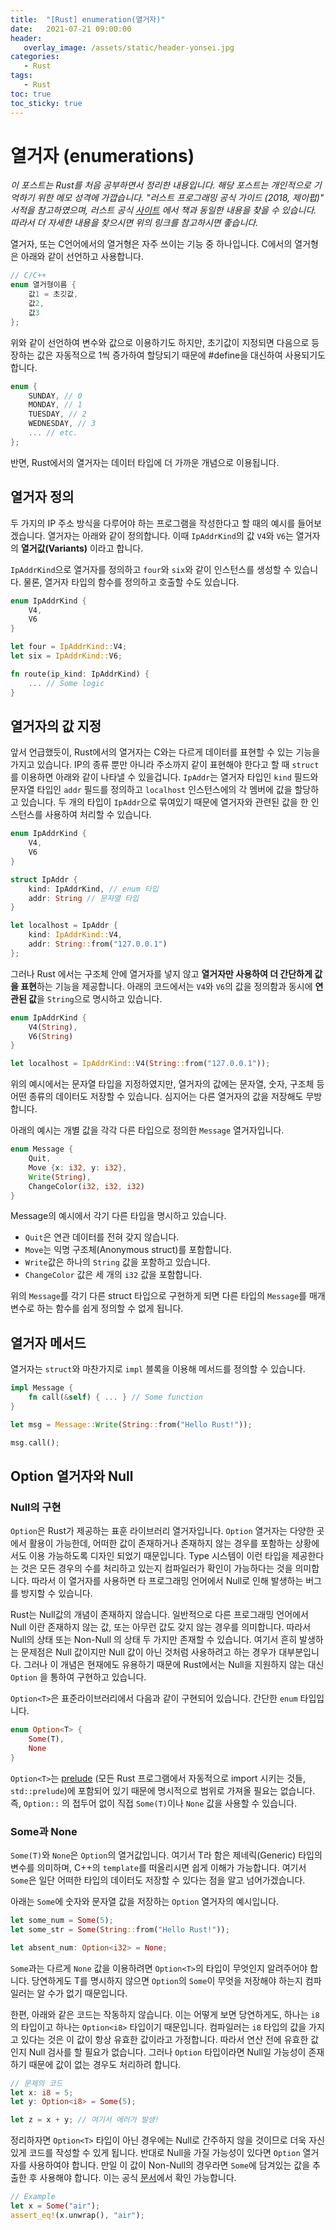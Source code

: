 ```yaml
---
title:  "[Rust] enumeration(열거자)"
date:   2021-07-21 09:00:00
header:
   overlay_image: /assets/static/header-yonsei.jpg
categories: 
   - Rust
tags:
   - Rust
toc: true
toc_sticky: true
---
```


# 열거자 (enumerations)

*이 포스트는 Rust를 처음 공부하면서 정리한 내용입니다. 해당 포스트는 개인적으로 기억하기 위한 메모 성격에 가깝습니다. "러스트 프로그래밍 공식 가이드 (2018, 제이펍)" 서적을 참고하였으며, 러스트 공식 [사이트](https://doc.rust-lang.org/1.30.0/book/2018-edition/foreword.html) 에서 책과 동일한 내용을 찾을 수 있습니다. 따라서 더 자세한 내용을 찾으시면 위의 링크를 참고하시면 좋습니다.*

<!--more-->

열거자, 또는 C언어에서의 열거형은 자주 쓰이는 기능 중 하나입니다. C에서의 열거형은 아래와 같이 선언하고 사용합니다.

```c
// C/C++
enum 열거형이름 {
    값1 = 초깃값,
    값2,
    값3
};
```
위와 같이 선언하여 변수와 값으로 이용하기도 하지만, 초기값이 지정되면 다음으로 등장하는 값은 자동적으로 1씩 증가하여 할당되기 때문에 #define을 대신하여 사용되기도 합니다.

```c
enum {
    SUNDAY, // 0
    MONDAY, // 1
    TUESDAY, // 2
    WEDNESDAY, // 3
    ... // etc.
};
```

반면, Rust에서의 열거자는 데이터 타입에 더 가까운 개념으로 이용됩니다.

## 열거자 정의

두 가지의 IP 주소 방식을 다루어야 하는 프로그램을 작성한다고 할 때의 예시를 들어보겠습니다. 열거자는 아래와 같이 정의합니다. 이때 `IpAddrKind`의 값 `V4`와 `V6`는 열거자의 **열거값(Variants)** 이라고 합니다.

`IpAddrKind`으로 열거자를 정의하고 `four`와 `six`와 같이 인스턴스를 생성할 수 있습니다. 물론, 열거자 타입의 함수를 정의하고 호출할 수도 있습니다.


```rust
enum IpAddrKind {
    V4,
    V6
}

let four = IpAddrKind::V4;
let six = IpAddrKind::V6;

fn route(ip_kind: IpAddrKind) {
    ... // Some logic
}
```

## 열거자의 값 지정

앞서 언급했듯이, Rust에서의 열거자는 C와는 다르게 데이터를 표현할 수 있는 기능을 가지고 있습니다. IP의 종류 뿐만 아니라 주소까지 같이 표현해야 한다고 할 때 `struct`를 이용하면 아래와 같이 나타낼 수 있을겁니다. `IpAddr`는 열거자 타입인 `kind` 필드와 문자열 타입인 `addr` 필드를 정의하고 `localhost` 인스턴스에의 각 멤버에 값을 할당하고 있습니다. 두 개의 타입이 `IpAddr`으로 묶여있기 때문에 열거자와 관련된 값을 한 인스턴스를 사용하여 처리할 수 있습니다.

```rust
enum IpAddrKind {
    V4,
    V6
}

struct IpAddr {
    kind: IpAddrKind, // enum 타입
    addr: String // 문자열 타입
}

let localhost = IpAddr {
    kind: IpAddrKind::V4,
    addr: String::from("127.0.0.1")
};
```

그러나 Rust 에서는 구조체 안에 열거자를 넣지 않고 **열거자만 사용하여 더 간단하게 값을 표현**하는 기능을 제공합니다. 아래의 코드에서는 `V4`와 `V6`의 값을 정의함과 동시에 **연관된 값**을 `String`으로 명시하고 있습니다.

```rust
enum IpAddrKind {
    V4(String),
    V6(String)
}

let localhost = IpAddrKind::V4(String::from("127.0.0.1"));
```

위의 예시에서는 문자열 타입을 지정하였지만, 열거자의 값에는 문자열, 숫자, 구조체 등 어떤 종류의 데이터도 저장할 수 있습니다. 심지어는 다른 열거자의 값을 저장해도 무방합니다. 

아래의 예시는 개별 값을 각각 다른 타입으로 정의한 `Message` 열거자입니다.

```rust
enum Message {
    Quit,
    Move {x: i32, y: i32},
    Write(String),
    ChangeColor(i32, i32, i32)
}
```

Message의 예시에서 각기 다른 타입을 명시하고 있습니다.

- `Quit`은 연관 데이터를 전혀 갖지 않습니다.
- `Move`는 익명 구조체(Anonymous struct)를 포함합니다.
- `Write`값은 하나의 `String` 값을 포함하고 있습니다.
- `ChangeColor` 값은 세 개의 `i32` 값을 포함합니다.

위의 `Message`를 각기 다른 struct 타입으로 구현하게 되면 다른 타입의 `Message`를 매개변수로 하는 함수를 쉽게 정의할 수 없게 됩니다.


## 열거자 메서드

열거자는 `struct`와 마찬가지로 `impl` 블록을 이용해 메서드를 정의할 수 있습니다.

```rust
impl Message {
    fn call(&self) { ... } // Some function
}

let msg = Message::Write(String::from("Hello Rust!"));

msg.call();
```


## Option 열거자와 Null
### Null의 구현
`Option`은 Rust가 제공하는 표훈 라이브러리 열거자입니다. `Option` 열거자는 다양한 곳에서 활용이 가능한데, 어떠한 값이 존재하거나 존재하지 않는 경우를 포함하는 상황에서도 이용 가능하도록 디자인 되었기 때문입니다. Type 시스템이 이런 타입을 제공한다는 것은 모든 경우의 수를 처리하고 있는지 컴파일러가 확인이 가능하다는 것을 의미합니다. 따라서 이 열거자를 사용하면 타 프로그래밍 언어에서 Null로 인해 발생하는 버그를 방지할 수 있습니다. 

Rust는 Null값의 개념이 존재하지 않습니다. 일반적으로 다른 프로그래밍 언어에서 Null 이란 존재하지 않는 값, 또는 아무런 값도 갖지 않는 경우를 의미합니다. 따라서 Null의 상태 또는 Non-Null 의 상태 두 가지만 존재할 수 있습니다. 여기서 흔히 발생하는 문제점은 Null 값이지만 Null 값이 아닌 것처럼 사용하려고 하는 경우가 대부분입니다. 그러나 이 개념은 현재에도 유용하기 때문에 Rust에서는 Null을 지원하지 않는 대신 `Option` 을 통하여 구현하고 있습니다.

`Option<T>`은 표준라이브러리에서 다음과 같이 구현되어 있습니다. 간단한 `enum` 타입입니다.

```rust
enum Option<T> {
    Some(T),
    None
}
```

`Option<T>`는 [prelude](https://doc.rust-lang.org/std/prelude/index.html) (모든 Rust 프로그램에서 자동적으로 import 시키는 것들, `std::prelude`)에 포함되어 있기 때문에 명시적으로 범위로 가져올 필요는 없습니다. 즉, `Option::` 의 접두어 없이 직접 `Some(T)`이나 `None` 값을 사용할 수 있습니다.


### Some과 None

`Some(T)`와 `None`은 `Option`의 열거값입니다. 여기서 T라 함은 제네릭(Generic) 타입의 변수를 의미하며, C++의 `template`를 떠올리시면 쉽게 이해가 가능합니다. 여기서 `Some`은 일단 어떠한 타입의 데이터도 저장할 수 있다는 점을 알고 넘어가겠습니다.

아래는 `Some`에 숫자와 문자열 값을 저장하는 `Option` 열거자의 예시입니다.

```rust
let some_num = Some(5);
let some_str = Some(String::from("Hello Rust!"));

let absent_num: Option<i32> = None;
```

`Some`과는 다르게 `None` 값을 이용하려면 `Option<T>`의 타입이 무엇인지 알려주어야 합니다. 당연하게도 T를 명시하지 않으면 `Option`의 `Some`이 무엇을 저장해야 하는지 컴파일러는 알 수가 없기 때문입니다. 

한편, 아래와 같은 코드는 작동하지 않습니다. 이는 어떻게 보면 당연하게도, 하나는 `i8`의 타입이고 하나는 `Option<i8>` 타입이기 때문입니다. 컴파일러는 `i8` 타입의 값을 가지고 있다는 것은 이 값이 항상 유효한 값이라고 가정합니다. 따라서 연산 전에 유효한 값인지 Null 검사를 할 필요가 없습니다. 그러나 `Option` 타입이라면 Null일 가능성이 존재하기 때문에 값이 없는 경우도 처리하려 합니다.  

```rust
// 문제의 코드
let x: i8 = 5;
let y: Option<i8> = Some(5);

let z = x + y; // 여기서 에러가 발생!
```

정리하자면 `Option<T>` 타입이 아닌 경우에는 Null로 간주하지 않을 것이므로 더욱 자신있게 코드를 작성할 수 있게 됩니다. 반대로 Null을 가질 가능성이 있다면 `Option` 열거자를 사용하여야 합니다. 만일 이 값이 Non-Null의 경우라면 `Some`에 담겨있는 값을 추출한 후 사용해야 합니다. 이는 공식 [문서](https://doc.rust-lang.org/std/option/enum.Option.html#variant.Some)에서 확인 가능합니다.

```rust
// Example
let x = Some("air");
assert_eq!(x.unwrap(), "air");
```

